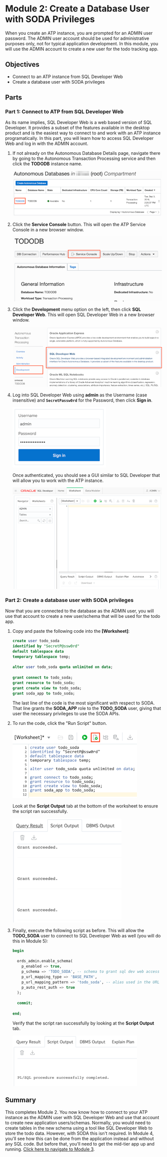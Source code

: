 # Module 2: Create a Database User with SODA Privileges

When you create an ATP instance, you are prompted for an ADMIN user password. The ADMIN user account should be used for administrative purposes only, not for typical application development. In this module, you will use the ADMIN account to create a new user for the todo tracking app.

## Objectives

* Connect to an ATP instance from SQL Developer Web
* Create a database user with SODA privileges

## Parts

### **Part 1**: Connect to ATP from SQL Developer Web

As its name implies, SQL Developer Web is a web based version of SQL Developer. It provides a subset of the features available in the desktop product and is the easiest way to connect to and work with an ATP instance programatically. In this part, you will learn how to access SQL Developer Web and log in with the ADMIN account.

1. If not already on the Autonomous Database Details page, navigate there by going to the Autonomous Transaction Processing service and then click the **TODODB** instance name. 

   ![select atp instance](images/2/select-atp-instance.png)

2. Click the **Service Console** button. This will open the ATP Service Console in a new browser window.

   ![click service console](images/2/click-service-console.png)

3. Click the **Development** menu option on the left, then click **SQL Developer Web**. This will open SQL Developer Web in a new browser window.

   ![click development then sql dev web](images/2/click-development-sql-dev-web.png)

4. Log into SQL Developer Web using **admin** as the Username (case insensitive) and **`SecretPassw0rd`** for the Password, then click **Sign in**.

   ![click service console](images/2/sql-dev-web-auth.png)

   Once authenticated, you should see a GUI similar to SQL Developer that will allow you to work with the ATP instance.

   ![click service console](images/2/sql-dev-web.png)

### **Part 2**: Create a database user with SODA privileges

Now that you are connected to the database as the ADMIN user, you will use that account to create a new user/schema that will be used for the todo app. 

1. Copy and paste the following code into the **[Worksheet]**:

   ```sql
   create user todo_soda 
   identified by "SecretP@ssw0rd"
   default tablespace data
   temporary tablespace temp;
 
   alter user todo_soda quota unlimited on data;
 
   grant connect to todo_soda;
   grant resource to todo_soda;
   grant create view to todo_soda;
   grant soda_app to todo_soda;
   ```

   The last line of the code is the most significant with respect to SODA. That line grants the **SODA_APP** role to the **TODO_SODA** user, giving that user the necessary privileges to use the SODA APIs.

2. To run the code, click the "Run Script" button.

   ![run script](images/2/run-script.png)

   Look at the **Script Output** tab at the bottom of the worksheet to ensure the script ran successfully.

   ![run script](images/2/script-output.png)

3. Finally, execute the following script as before. This will allow the **TODO_SODA** user to connect to SQL Developer Web as well (you will do this in Module 5):

   ```sql
   begin
 
     ords_admin.enable_schema(
       p_enabled => true,
       p_schema => 'TODO_SODA', -- schema to grant sql dev web access
       p_url_mapping_type => 'BASE_PATH',
       p_url_mapping_pattern => 'todo_soda', -- alias used in the URL for access
       p_auto_rest_auth => true
     );
 
     commit;
     
   end;
   ```
   
   Verify that the script ran successfully by looking at the **Script Output** tab.
 
   ![run script](images/2/script-output-2.png)

## Summary

This completes Module 2. You now know how to connect to your ATP instance as the ADMIN user with SQL Developer Web and use that account to create new application users/schemas. Normally, you would need to create tables in the new schema using a tool like SQL Developer Web to store the todo data. However, with SODA this isn't required. In Module 4, you'll see how this can be done from the application instead and without any SQL code. But before that, you'll need to get the mid-tier app up and running. [Click here to navigate to Module 3](3-package-the-todo-app-to-run-locally.md).
